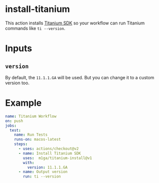 # install-titanium

This action installs [Titanium SDK](https://titaniumsdk.com) so your workflow can run
Titanium commands like `ti --version`.

# Inputs

## `version`

By default, the `11.1.1.GA` will be used. But you can change it to a custom version too.

# Example

```yaml
name: Titanium Workflow
on: push
jobs:
  test:
    name: Run Tests
    runs-on: macos-latest
    steps:
      - uses: actions/checkout@v2
      - name: Install Titanium SDK
        uses:  m1ga/titanium-install@v1
        with:
          version: 11.1.1.GA
      - name: Output version
        run: ti --version
```
